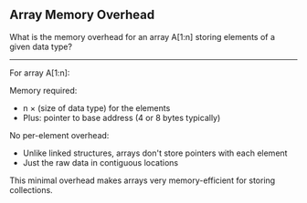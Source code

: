 ## Array Memory Overhead

What is the memory overhead for an array A[1:n] storing elements of a given data type?

---

For array A[1:n]:

Memory required:
- n × (size of data type) for the elements
- Plus: pointer to base address (4 or 8 bytes typically)

No per-element overhead:
- Unlike linked structures, arrays don't store pointers with each element
- Just the raw data in contiguous locations

This minimal overhead makes arrays very memory-efficient for storing collections.

